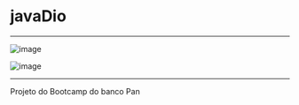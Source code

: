 # javaDio
**********************************************************
![image](https://user-images.githubusercontent.com/72118415/233880029-c5cff243-acb2-4a83-a1c5-db9ab21c4260.png)



![image](https://user-images.githubusercontent.com/72118415/233880059-fcc49273-b4b7-4f5b-8dfd-ef3041e16adc.png)
*****************************************************************

Projeto do Bootcamp do banco Pan
